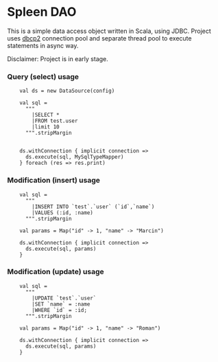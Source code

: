 # Spleen DAO

This is a simple data access object written in Scala, using JDBC.
Project uses [dbcp2](https://commons.apache.org/proper/commons-dbcp/) connection pool and 
separate thread pool to execute statements in async way.

Disclaimer: Project is in early stage.

### Query (select) usage
```
    val ds = new DataSource(config)
    
    val sql =
      """
        |SELECT *
        |FROM test.user
        |limit 10
      """.stripMargin
      

    ds.withConnection { implicit connection =>
      ds.execute(sql, MySqlTypeMapper)
    } foreach (res => res.print)

```

### Modification (insert) usage

```
    val sql =
      """
        |INSERT INTO `test`.`user` (`id`,`name`)
        |VALUES (:id, :name)
      """.stripMargin
      
    val params = Map("id" -> 1, "name" -> "Marcin")

    ds.withConnection { implicit connection =>
      ds.execute(sql, params)
    } 

```

### Modification (update) usage

```
    val sql =
      """
        |UPDATE `test`.`user`
        |SET `name` = :name
        |WHERE `id` = :id;
      """.stripMargin
      
    val params = Map("id" -> 1, "name" -> "Roman")

    ds.withConnection { implicit connection =>
      ds.execute(sql, params)
    }

```

